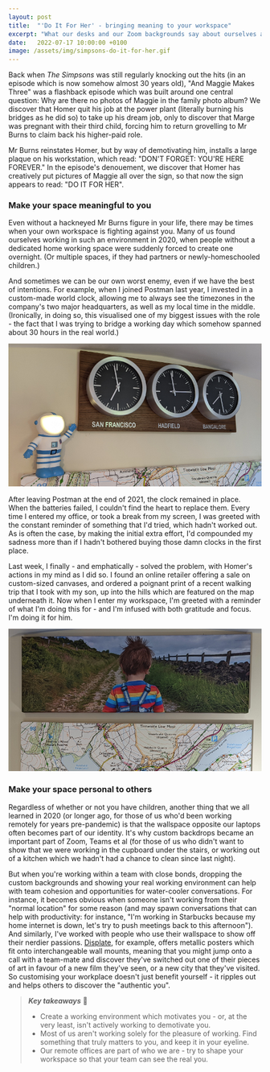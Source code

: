 ```yaml
---
layout: post
title:  "'Do It For Her' - bringing meaning to your workspace"
excerpt: "What our desks and our Zoom backgrounds say about ourselves and our colleagues."
date:   2022-07-17 10:00:00 +0100
image: /assets/img/simpsons-do-it-for-her.gif
---
```


Back when _The Simpsons_ was still regularly knocking out the hits (in an episode which is now somehow almost 30 years old), "And Maggie Makes Three" was a flashback episode which was built around one central question: Why are there no photos of Maggie in the family photo album? We discover that Homer quit his job at the power plant (literally burning his bridges as he did so) to take up his dream job, only to discover that Marge was pregnant with their third child, forcing him to return grovelling to Mr Burns to claim back his higher-paid role.

Mr Burns reinstates Homer, but by way of demotivating him, installs a large plaque on his workstation, which read: "DON'T FORGET: YOU'RE HERE FOREVER." In the episode's denouement, we discover that Homer has creatively put pictures of Maggie all over the sign, so that now the sign appears to read: "DO IT FOR HER".

### Make your space meaningful to you

Even without a hackneyed Mr Burns figure in your life, there may be times when your own workspace is fighting against you. Many of us found ourselves working in such an environment in 2020, when people without a dedicated home working space were suddenly forced to create one overnight. (Or multiple spaces, if they had partners or newly-homeschooled children.)

And sometimes we can be our own worst enemy, even if we have the best of intentions. For example, when I joined Postman last year, I invested in a custom-made world clock, allowing me to always see the timezones in the company's two major headquarters, as well as my local time in the middle. (Ironically, in doing so, this visualised one of my biggest issues with the role - the fact that I was trying to bridge a working day which somehow spanned about 30 hours in the real world.) 

![The wall of my office, with world clock](/assets/img/office-wall-before.png)

After leaving Postman at the end of 2021, the clock remained in place. When the batteries failed, I couldn't find the heart to replace them. Every time I entered my office, or took a break from my screen, I was greeted with the constant reminder of something that I'd tried, which hadn't worked out. As is often the case, by making the initial extra effort, I'd compounded my sadness more than if I hadn't bothered buying those damn clocks in the first place.

Last week, I finally - and emphatically - solved the problem, with Homer's actions in my mind as I did so. I found an online retailer offering a sale on custom-sized canvases, and ordered a poignant print of a recent walking trip that I took with my son, up into the hills which are featured on the map underneath it. Now when I enter my workspace, I'm greeted with a reminder of what I'm doing this for - and I'm infused with both gratitude and focus. I'm doing it for him.

![The wall of my office, with a canvas of my son](/assets/img/office-wall-after.png)

### Make your space personal to others

Regardless of whether or not you have children, another thing that we all learned in 2020 (or longer ago, for those of us who'd been working remotely for years pre-pandemic) is that the wallspace opposite our laptops often becomes part of our identity. It's why custom backdrops became an important part of Zoom, Teams et al (for those of us who didn't want to show that we were working in the cupboard under the stairs, or working out of a kitchen which we hadn't had a chance to clean since last night). 

But when you're working within a team with close bonds, dropping the custom backgrounds and showing your real working environment can help with team cohesion and opportunities for water-cooler conversations. For instance, it becomes obvious when someone isn't working from their "normal location" for some reason (and may spawn conversations that can help with productivity: for instance, "I'm working in Starbucks because my home internet is down, let's try to push meetings back to this afternoon"). And similarly, I've worked with people who use their wallspace to show off their nerdier passions. [Displate](https://displate.com/), for example, offers metallic posters which fit onto interchangeable wall mounts, meaning that you might jump onto a call with a team-mate and discover they've switched out one of their pieces of art in favour of a new film they've seen, or a new city that they've visited. So customising your workplace doesn't just benefit yourself - it ripples out and helps others to discover the "authentic you".

> **_Key takeaways_** 📝  
> * Create a working environment which motivates you - or, at the very least, isn't actively working to demotivate you.
> * Most of us aren't working solely for the pleasure of working. Find something that truly matters to you, and keep it in your eyeline.
> * Our remote offices are part of who we are - try to shape your workspace so that your team can see the real you.
